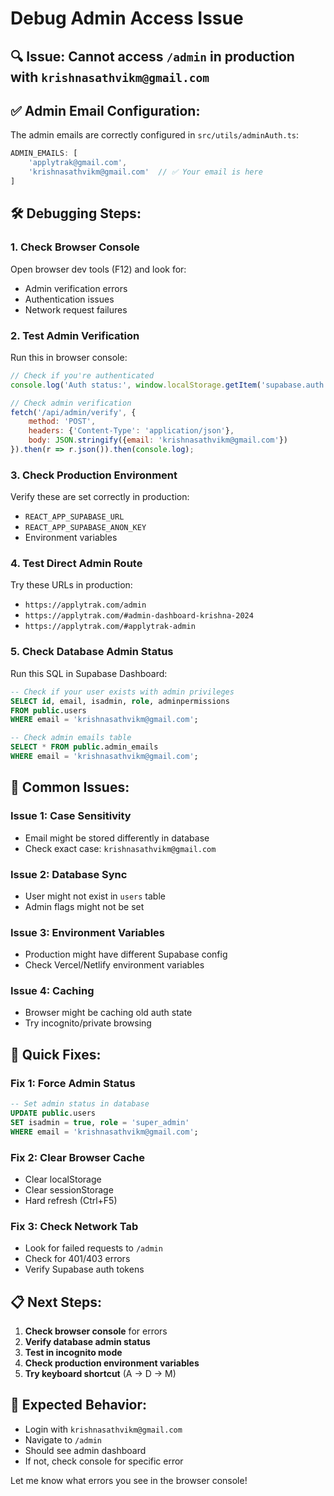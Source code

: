 # Debug Admin Access Issue

## 🔍 **Issue:** Cannot access `/admin` in production with `krishnasathvikm@gmail.com`

## ✅ **Admin Email Configuration:**
The admin emails are correctly configured in `src/utils/adminAuth.ts`:
```typescript
ADMIN_EMAILS: [
    'applytrak@gmail.com',
    'krishnasathvikm@gmail.com'  // ✅ Your email is here
]
```

## 🛠️ **Debugging Steps:**

### **1. Check Browser Console**
Open browser dev tools (F12) and look for:
- Admin verification errors
- Authentication issues
- Network request failures

### **2. Test Admin Verification**
Run this in browser console:
```javascript
// Check if you're authenticated
console.log('Auth status:', window.localStorage.getItem('supabase.auth.token'));

// Check admin verification
fetch('/api/admin/verify', {
    method: 'POST',
    headers: {'Content-Type': 'application/json'},
    body: JSON.stringify({email: 'krishnasathvikm@gmail.com'})
}).then(r => r.json()).then(console.log);
```

### **3. Check Production Environment**
Verify these are set correctly in production:
- `REACT_APP_SUPABASE_URL`
- `REACT_APP_SUPABASE_ANON_KEY`
- Environment variables

### **4. Test Direct Admin Route**
Try these URLs in production:
- `https://applytrak.com/admin`
- `https://applytrak.com/#admin-dashboard-krishna-2024`
- `https://applytrak.com/#applytrak-admin`

### **5. Check Database Admin Status**
Run this SQL in Supabase Dashboard:
```sql
-- Check if your user exists with admin privileges
SELECT id, email, isadmin, role, adminpermissions 
FROM public.users 
WHERE email = 'krishnasathvikm@gmail.com';

-- Check admin emails table
SELECT * FROM public.admin_emails 
WHERE email = 'krishnasathvikm@gmail.com';
```

## 🚨 **Common Issues:**

### **Issue 1: Case Sensitivity**
- Email might be stored differently in database
- Check exact case: `krishnasathvikm@gmail.com`

### **Issue 2: Database Sync**
- User might not exist in `users` table
- Admin flags might not be set

### **Issue 3: Environment Variables**
- Production might have different Supabase config
- Check Vercel/Netlify environment variables

### **Issue 4: Caching**
- Browser might be caching old auth state
- Try incognito/private browsing

## 🔧 **Quick Fixes:**

### **Fix 1: Force Admin Status**
```sql
-- Set admin status in database
UPDATE public.users 
SET isadmin = true, role = 'super_admin'
WHERE email = 'krishnasathvikm@gmail.com';
```

### **Fix 2: Clear Browser Cache**
- Clear localStorage
- Clear sessionStorage
- Hard refresh (Ctrl+F5)

### **Fix 3: Check Network Tab**
- Look for failed requests to `/admin`
- Check for 401/403 errors
- Verify Supabase auth tokens

## 📋 **Next Steps:**

1. **Check browser console** for errors
2. **Verify database admin status**
3. **Test in incognito mode**
4. **Check production environment variables**
5. **Try keyboard shortcut** (A → D → M)

## 🎯 **Expected Behavior:**
- Login with `krishnasathvikm@gmail.com`
- Navigate to `/admin`
- Should see admin dashboard
- If not, check console for specific error

Let me know what errors you see in the browser console!
